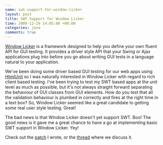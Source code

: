 ```yaml
---
name: swt-support-for-window-licker
layout: post
title: SWT Support for Window Licker
time: 2008-12-29 14:05:00 +00:00
categories: java
comments: true
---
```


[Window Licker](http://code.google.com/p/windowlicker/) is a framework designed to help you define your own fluent API for GUI testing. It provides a driver style API that your Swing or Ajax applications plug into before you go about writing GUI tests in a language natural to your application.
  
We've been doing some driver based GUI testing for our web apps using
[HtmlUnit](http://htmlunit.sourceforge.net/) so I was naturally interested in
Window Licker with regard to rich client based testing. I've been trying to
test my SWT based apps at the unit level as much as possible, but it's not
always straight forward separating the behaviour of GUI classes from GUI
elements. How do you test that all the validation behaviour is plumbed in
correctly and fires at the right time in a text box? So, Window Licker seemed
like a great candidate to getting some real user style testing. Great!

  
The bad news is that Window Licker doesn't yet support SWT. Boo! The good news
is it gave me a great chance to have a go at implementing basic SWT support in
Window Licker. Yey!

  
Check out the [patch](http://windowlicker-users.googlegroups.com/web/window-licker-swt-spike.patch) I wrote, or the
[thread](http://groups.google.com/group/windowlicker-users/browse_thread/thread/6fb792261a9cd1e7) where we discuss it.
